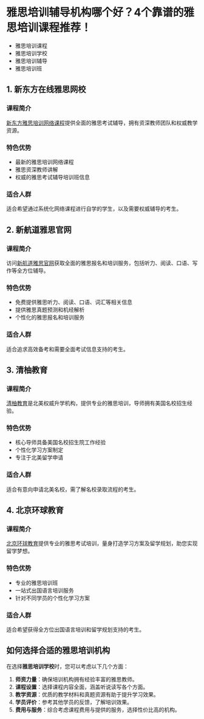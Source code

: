 # 雅思培训辅导机构哪个好？4个靠谱的雅思培训课程推荐！

- 雅思培训课程
- 雅思培训学校
- 雅思培训辅导
- 雅思培训班

## 1. 新东方在线雅思网校

### 课程简介

[新东方雅思培训网络课程](https://www.koolearn.com/ke/ielts/)提供全面的雅思考试辅导，拥有资深教师团队和权威教学资源。

### 特色优势

- 最新的雅思培训网络课程
- 雅思资深教师讲解
- 权威的雅思考试辅导培训班信息

### 适合人群

适合希望通过系统化网络课程进行自学的学生，以及需要权威辅导的考生。

## 2. 新航道雅思官网

### 课程简介

访问[新航道雅思官网](https://www.xhd.cn/ielts/)获取全面的雅思报名和培训服务，包括听力、阅读、口语、写作等全方位辅导。

### 特色优势

- 免费提供雅思听力、阅读、口语、词汇等相关信息
- 提供雅思真题预测和机经解析
- 个性化的雅思报名和培训服务

### 适合人群

适合追求高效备考和需要全面考试信息支持的考生。

## 3. 清柚教育

### 课程简介

[清柚教育](https://www.cheersyou.com/zh/ielts)是北美权威升学机构，提供专业的雅思培训，导师拥有美国名校招生经验。

### 特色优势

- 核心导师具备美国名校招生院工作经验
- 个性化学习方案制定
- 专注于北美留学申请

### 适合人群

适合有意向申请北美名校，需了解名校录取流程的考生。

## 4. 北京环球教育

### 课程简介

[北京环球教育](https://beijing.gedu.org/)提供专业的雅思考试培训，量身打造学习方案及留学规划，助您实现留学梦想。

### 特色优势

- 专业的雅思培训班
- 一站式出国语言培训服务
- 针对不同学员的个性化学习方案

### 适合人群

适合希望获得全方位出国语言培训和留学规划支持的考生。

## 如何选择合适的雅思培训机构

在选择**雅思培训学校**时，您可以考虑以下几个方面：

1. **师资力量**：确保培训机构拥有经验丰富的雅思教师。
2. **课程设置**：选择课程内容全面，涵盖听说读写各个方面。
3. **教学资源**：优质的教学材料和真题资源有助于提升学习效果。
4. **学员评价**：参考其他学员的反馈，了解培训效果。
5. **费用与服务**：综合考虑课程费用与提供的服务，选择性价比高的机构。


